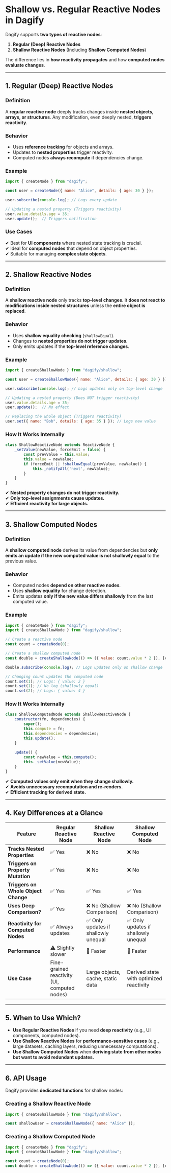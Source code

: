# Shallow vs. Regular Reactive Nodes in Dagify

Dagify supports **two types of reactive nodes**:  
1. **Regular (Deep) Reactive Nodes**  
2. **Shallow Reactive Nodes** (Including **Shallow Computed Nodes**)  

The difference lies in **how reactivity propagates** and how **computed nodes evaluate changes**.

---

## 1. Regular (Deep) Reactive Nodes
### Definition
A **regular reactive node** deeply tracks changes inside **nested objects, arrays, or structures**. Any modification, even deeply nested, **triggers reactivity**.

### Behavior
- Uses **reference tracking** for objects and arrays.
- Updates to **nested properties** trigger reactivity.
- Computed nodes **always recompute** if dependencies change.

### Example
```javascript
import { createNode } from "dagify";

const user = createNode({ name: "Alice", details: { age: 30 } });

user.subscribe(console.log); // Logs every update

// Updating a nested property (Triggers reactivity)
user.value.details.age = 35;
user.update();  // Triggers notification
```

### Use Cases
✔ Best for **UI components** where nested state tracking is crucial.  
✔ Ideal for **computed nodes** that depend on object properties.  
✔ Suitable for managing **complex state objects**.

---

## 2. Shallow Reactive Nodes
### Definition
A **shallow reactive node** only tracks **top-level changes**. It **does not react to modifications inside nested structures** unless the **entire object is replaced**.

### Behavior
- Uses **shallow equality checking** (`shallowEqual`).
- Changes to **nested properties do not trigger updates**.
- Only emits updates if the **top-level reference changes**.

### Example
```javascript
import { createShallowNode } from "dagify/shallow";

const user = createShallowNode({ name: "Alice", details: { age: 30 } });

user.subscribe(console.log); // Logs updates only on top-level change

// Updating a nested property (Does NOT trigger reactivity)
user.value.details.age = 35;
user.update();  // No effect

// Replacing the whole object (Triggers reactivity)
user.set({ name: "Bob", details: { age: 35 } }); // Logs new value
```

### How It Works Internally
```javascript
class ShallowReactiveNode extends ReactiveNode {
    _setValue(newValue, forceEmit = false) {
        const prevValue = this.value;
        this.value = newValue;
        if (forceEmit || !shallowEqual(prevValue, newValue)) {
            this._notifyAll('next', newValue);
        }
    }
}
```

✔ **Nested property changes do not trigger reactivity.**  
✔ **Only top-level assignments cause updates.**  
✔ **Efficient reactivity for large objects.**  

---

## 3. Shallow Computed Nodes
### Definition
A **shallow computed node** derives its value from dependencies but **only emits an update if the new computed value is not shallowly equal** to the previous value.

### Behavior
- Computed nodes **depend on other reactive nodes**.
- Uses **shallow equality** for change detection.
- Emits updates **only if the new value differs shallowly** from the last computed value.

### Example
```javascript
import { createNode } from "dagify";
import { createShallowNode } from "dagify/shallow";

// Create a reactive node
const count = createNode(0);

// Create a shallow computed node
const double = createShallowNode(() => ({ value: count.value * 2 }), [count]);

double.subscribe(console.log); // Logs updates only on shallow change

// Changing count updates the computed node
count.set(1); // Logs: { value: 2 }
count.set(1); // No log (shallowly equal)
count.set(2); // Logs: { value: 4 }
```

### How It Works Internally
```javascript
class ShallowComputedNode extends ShallowReactiveNode {
    constructor(fn, dependencies) {
        super();
        this.compute = fn;
        this.dependencies = dependencies;
        this.update();
    }
  
    update() {
        const newValue = this.compute();
        this._setValue(newValue);
    }
}
```

✔ **Computed values only emit when they change shallowly.**  
✔ **Avoids unnecessary recomputation and re-renders.**  
✔ **Efficient tracking for derived state.**  

---

## 4. Key Differences at a Glance
| Feature               | Regular Reactive Node | Shallow Reactive Node | Shallow Computed Node |
|----------------------|----------------------|----------------------|----------------------|
| **Tracks Nested Properties** | ✅ Yes | ❌ No | ❌ No |
| **Triggers on Property Mutation** | ✅ Yes | ❌ No | ❌ No |
| **Triggers on Whole Object Change** | ✅ Yes | ✅ Yes | ✅ Yes |
| **Uses Deep Comparison?** | ✅ Yes | ❌ No (Shallow Comparison) | ❌ No (Shallow Comparison) |
| **Reactivity for Computed Nodes** | ✅ Always updates | ✅ Only updates if shallowly unequal | ✅ Only updates if shallowly unequal |
| **Performance** | ⚠ Slightly slower | 🚀 Faster | 🚀 Faster |
| **Use Case** | Fine-grained reactivity (UI, computed nodes) | Large objects, cache, static data | Derived state with optimized reactivity |

---

## 5. When to Use Which?
- **Use Regular Reactive Nodes** if you need **deep reactivity** (e.g., UI components, computed nodes).
- **Use Shallow Reactive Nodes** for **performance-sensitive cases** (e.g., large datasets, caching layers, reducing unnecessary computations).
- **Use Shallow Computed Nodes** when **deriving state from other nodes but want to avoid redundant updates.**

---

## 6. API Usage
Dagify provides **dedicated functions** for shallow nodes:

### Creating a Shallow Reactive Node
```javascript
import { createShallowNode } from "dagify/shallow";

const shallowUser = createShallowNode({ name: "Alice" });
```

### Creating a Shallow Computed Node
```javascript
import { createNode } from "dagify";
import { createShallowNode } from "dagify/shallow";

const count = createNode(0);
const double = createShallowNode(() => ({ value: count.value * 2 }), [count]);
```
